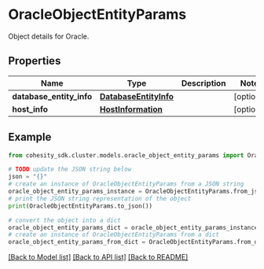 # OracleObjectEntityParams

Object details for Oracle.

## Properties

Name | Type | Description | Notes
------------ | ------------- | ------------- | -------------
**database_entity_info** | [**DatabaseEntityInfo**](DatabaseEntityInfo.md) |  | [optional] 
**host_info** | [**HostInformation**](HostInformation.md) |  | [optional] 

## Example

```python
from cohesity_sdk.cluster.models.oracle_object_entity_params import OracleObjectEntityParams

# TODO update the JSON string below
json = "{}"
# create an instance of OracleObjectEntityParams from a JSON string
oracle_object_entity_params_instance = OracleObjectEntityParams.from_json(json)
# print the JSON string representation of the object
print(OracleObjectEntityParams.to_json())

# convert the object into a dict
oracle_object_entity_params_dict = oracle_object_entity_params_instance.to_dict()
# create an instance of OracleObjectEntityParams from a dict
oracle_object_entity_params_from_dict = OracleObjectEntityParams.from_dict(oracle_object_entity_params_dict)
```
[[Back to Model list]](../README.md#documentation-for-models) [[Back to API list]](../README.md#documentation-for-api-endpoints) [[Back to README]](../README.md)


